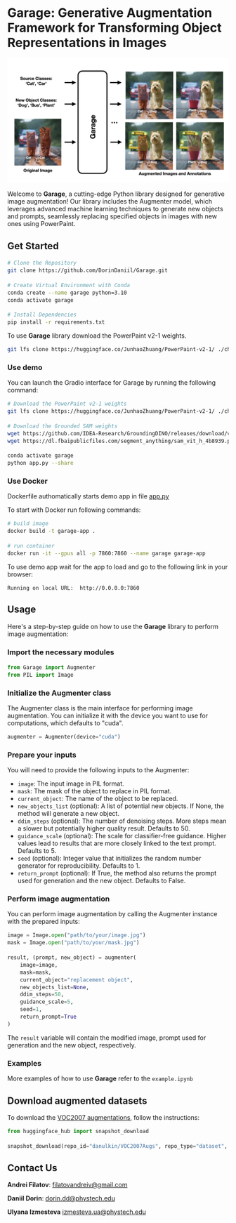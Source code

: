 # Garage: Generative Augmentation Framework for Transforming Object Representations in Images

![Project Page](examples/AbstractGARAGE.jpeg)

Welcome to **Garage**, a cutting-edge Python library designed for generative image augmentation! Our library includes the Augmenter model, which leverages advanced machine learning techniques to generate new objects and prompts, seamlessly replacing specified objects in images with new ones using PowerPaint.

## Get Started

```bash
# Clone the Repository
git clone https://github.com/DorinDaniil/Garage.git

# Create Virtual Environment with Conda
conda create --name garage python=3.10
conda activate garage

# Install Dependencies
pip install -r requirements.txt
```
To use **Garage** library download the PowerPaint v2-1 weights.
```bash
git lfs clone https://huggingface.co/JunhaoZhuang/PowerPaint-v2-1/ ./checkpoints/ppt-v2-1
```
### Use demo
You can launch the Gradio interface for Garage by running the following command:
```bash
# Download the PowerPaint v2-1 weights
git lfs clone https://huggingface.co/JunhaoZhuang/PowerPaint-v2-1/ ./checkpoints/ppt-v2-1

# Download the Grounded SAM weights
wget https://github.com/IDEA-Research/GroundingDINO/releases/download/v0.1.0-alpha/groundingdino_swint_ogc.pth
wget https://dl.fbaipublicfiles.com/segment_anything/sam_vit_h_4b8939.pth

conda activate garage
python app.py --share 
```

### Use Docker
Dockerfile authomatically starts demo app in file [app.py](app.py)

To start with Docker run following commands:
```bash
# build image
docker build -t garage-app .

# run container
docker run -it --gpus all -p 7860:7860 --name garage garage-app
```

To use demo app wait for the app to load and go to the following link in your browser:
```
Running on local URL:  http://0.0.0.0:7860
```

## Usage

Here's a step-by-step guide on how to use the **Garage** library to perform image augmentation:

### Import the necessary modules

```python
from Garage import Augmenter
from PIL import Image
```

### Initialize the Augmenter class

The Augmenter class is the main interface for performing image augmentation. You can initialize it with the device you want to use for computations, which defaults to "cuda".

```python
augmenter = Augmenter(device="cuda")
```

### Prepare your inputs

You will need to provide the following inputs to the Augmenter:

- `image`: The input image in PIL format.
- `mask`: The mask of the object to replace in PIL format.
- `current_object`: The name of the object to be replaced.
- `new_objects_list` (optional): A list of potential new objects. If None, the method will generate a new object.
- `ddim_steps` (optional): The number of denoising steps. More steps mean a slower but potentially higher quality result. Defaults to 50.
- `guidance_scale` (optional): The scale for classifier-free guidance. Higher values lead to results that are more closely linked to the text prompt. Defaults to 5.
- `seed` (optional): Integer value that initializes the random number generator for reproducibility. Defaults to 1.
- `return_prompt` (optional): If True, the method also returns the prompt used for generation and the new object. Defaults to False.

### Perform image augmentation

You can perform image augmentation by calling the Augmenter instance with the prepared inputs:

```python
image = Image.open("path/to/your/image.jpg")
mask = Image.open("path/to/your/mask.jpg")

result, (prompt, new_object) = augmenter(
    image=image,
    mask=mask,
    current_object="replacement object",
    new_objects_list=None,
    ddim_steps=50,
    guidance_scale=5,
    seed=1,
    return_prompt=True
)
```

The `result` variable will contain the modified image, prompt used for generation and the new object, respectively.

### Examples

More examples of how to use **Garage** refer to the `example.ipynb`

## Download augmented datasets

To download the [VOC2007 augmentations](https://huggingface.co/datasets/danulkin/VOC2007Augs), follow the instructions:
```python
from huggingface_hub import snapshot_download

snapshot_download(repo_id="danulkin/VOC2007Augs", repo_type="dataset", local_dir = "./VOC2007Augs")
```

## Contact Us
**Andrei Filatov**: filatovandreiv@gmail.com

**Daniil Dorin**: dorin.dd@phystech.edu

**Ulyana Izmesteva** izmesteva.ua@phystech.edu

